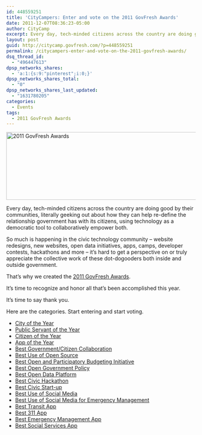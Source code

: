 ```yaml
---
id: 448559251
title: 'CityCampers: Enter and vote on the 2011 GovFresh Awards'
date: 2011-12-07T08:36:23-05:00
author: CityCamp
excerpt: Every day, tech-minded citizens across the country are doing good by their communities, literally geeking out about how they can help re-define the relationship government has with its citizens, using technology as a democratic tool to collaboratively empower both.
layout: post
guid: http://citycamp.govfresh.com/?p=448559251
permalink: /citycampers-enter-and-vote-on-the-2011-govfresh-awards/
dsq_thread_id:
  - "496447613"
dpsp_networks_shares:
  - 'a:1:{s:9:"pinterest";i:0;}'
dpsp_networks_shares_total:
  - "0"
dpsp_networks_shares_last_updated:
  - "1631780205"
categories:
  - Events
tags:
  - 2011 GovFresh Awards
---
```

[<img loading="lazy" src="http://govfresh.com/wp-content/uploads/2011/12/gfa2011.jpg" alt="2011 GovFresh Awards" title="2011 GovFresh Awards" width="610" height="180" class="alignnone size-full wp-image-12939" />](http://awards.govfresh.com)

Every day, tech-minded citizens across the country are doing good by their communities, literally geeking out about how they can help re-define the relationship government has with its citizens, using technology as a democratic tool to collaboratively empower both.

So much is happening in the civic technology community &#8211; website redesigns, new websites, open data initiatives, apps, camps, developer contests, hackathons and more &#8211; it&#8217;s hard to get a perspective on or truly appreciate the collective work of these dot-dogooders both inside and outside government.

That&#8217;s why we created the [2011 GovFresh Awards](http://awards.govfresh.com).

It&#8217;s time to recognize and honor all that&#8217;s been accomplished this year. 

It&#8217;s time to say thank you.

Here are the categories. Start entering and start voting.

  * [City of the Year](http://govfresh.uservoice.com/forums/142162-city-of-the-year)
  * [Public Servant of the Year](http://govfresh.uservoice.com/forums/142165-2011-govfresh-awards)
  * [Citizen of the Year](http://govfresh.uservoice.com/forums/142166-2011-govfresh-awards)
  * [App of the Year](http://govfresh.uservoice.com/forums/142167-2011-govfresh-awards)
  * [Best Government/Citizen Collaboration](http://govfresh.uservoice.com/forums/142168-2011-govfresh-awards)
  * [Best Use of Open Source](http://govfresh.uservoice.com/forums/142169-2011-govfresh-awards)
  * [Best Open and Participatory Budgeting Initiative](http://govfresh.uservoice.com/forums/142170-2011-govfresh-awards)
  * [Best Open Government Policy](http://govfresh.uservoice.com/forums/142171-2011-govfresh-awards)
  * [Best Open Data Platform](http://govfresh.uservoice.com/forums/142172-2011-govfresh-awards)
  * [Best Civic Hackathon](http://govfresh.uservoice.com/forums/142173-2011-govfresh-awards)
  * [Best Civic Start-up](http://govfresh.uservoice.com/forums/142174-2011-govfresh-awards)
  * [Best Use of Social Media](http://govfresh.uservoice.com/forums/142175-2011-govfresh-awards)
  * [Best Use of Social Media for Emergency Management](http://govfresh.uservoice.com/forums/142176-2011-govfresh-awards)
  * [Best Transit App](http://govfresh.uservoice.com/forums/142177-2011-govfresh-awards)
  * [Best 311 App](http://govfresh.uservoice.com/forums/142178-2011-govfresh-awards)
  * [Best Emergency Management App](http://govfresh.uservoice.com/forums/142179-2011-govfresh-awards)
  * [Best Social Services App](http://govfresh.uservoice.com/forums/142180-2011-govfresh-awards)